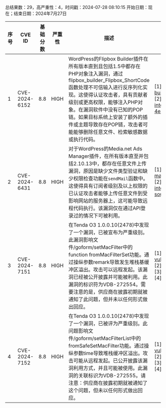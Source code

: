 总结果数：29，高严重性：4，时间戳：2024-07-28 08:10:15
开始日期：现在；结束日期：2024年7月27日

| 序号 | CVE ID | 基础分数 | 严重性 | 描述 | 参考资料 |
|-----|--------|------------|----------|-------------|------------|
| 1 | CVE-2024-6152 | 8.8  | HIGH | WordPress的Flipbox Builder插件在所有版本直到且包括1.5中都存在PHP对象注入漏洞，通过flipbox_builder_Flipbox_ShortCode函数处理不可信输入进行反序列化实现。这使得认证攻击者，具有贡献者级别或更高权限，能够注入PHP对象。在漏洞软件中没有已知的POP链。如果目标系统上安装了额外的插件或主题导致存在POP链，攻击者可能能够删除任意文件、检索敏感数据或执行代码。 | [1]https://plugins.trac.wordpress.org/browser/flipbox-builder/trunk/template-front/shortcode.php#L30<br>[2]https://www.wordfence.com/threat-intel/vulnerabilities/id/0e9cd38a-b2cd-4801-a06b-4e965fa72e04?source=cve |
| 2 | CVE-2024-6431 | 8.8  | HIGH | 对于WordPress的Media.net Ads Manager插件，在所有版本直至并包括2.10.13中，都存在任意文件上传漏洞，原因是缺少文件类型验证和缺少权限检查功能在`sendMail`函数中。这使得具有订阅者级别及以上权限的已认证攻击者能够上传任意文件到受影响网站的服务器上，这可能导致远程代码执行。该漏洞仅在通过API登录过的情况下可被利用。 | [1]https://plugins.trac.wordpress.org/browser/media-net-ads-manager/tags/2.10.13/app/admin/MnetAdHandleAjaxCalls.php#L206<br>[2]https://www.wordfence.com/threat-intel/vulnerabilities/id/54fac673-2d83-4d06-a4c0-8bffc269a90c?source=cve |
| 3 | CVE-2024-7151 | 8.8  | HIGH | 在Tenda O3 1.0.0.10(2478)中发现了一个漏洞，已被宣布为严重级别。此漏洞影响文件/goform/setMacFilter中的function fromMacFilterSet功能。通过操纵参数remark导致发生堆栈基缓冲区溢出。攻击可以远程发起。该漏洞已经被公开披露并可能被利用。此漏洞的标识符为VDB-272554。需要注意的是，供应商在披露初期就被通知了此问题，但并未以任何形式做出回应。 | [1]https://github.com/noahze01/IoT-vulnerable/blob/main/Tenda/O3v2.0/fromMacFilterSet.md<br>[2]https://vuldb.com/?ctiid.272554<br>[3]https://vuldb.com/?id.272554<br>[4]https://vuldb.com/?submit.377040 |
| 4 | CVE-2024-7152 | 8.8  | HIGH | 在Tenda O3 1.0.0.10(2478)中发现了一个漏洞，已被评为严重级别。此问题影响文件/goform/setMacFilterList中的fromSafeSetMacFilter功能。通过操纵参数time导致堆栈缓冲区溢出。攻击可能从远程发起。已公开披露该漏洞利用方式，并且可能被使用。此漏洞的关联标识为VDB-272555。请注意：供应商在披露初期就被通知了这个问题，但未以任何形式做出回应。 | [1]https://github.com/noahze01/IoT-vulnerable/blob/main/Tenda/O3v2.0/fromSafeSetMacFilter.md<br>[2]https://vuldb.com/?ctiid.272555<br>[3]https://vuldb.com/?id.272555<br>[4]https://vuldb.com/?submit.377041 |